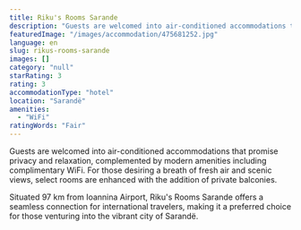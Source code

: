 ```yaml
---
title: Riku's Rooms Sarande
description: "Guests are welcomed into air-conditioned accommodations that promise privacy and relaxation, complemented by modern amenities including complimentary WiFi."
featuredImage: "/images/accommodation/475681252.jpg"
language: en
slug: rikus-rooms-sarande
images: []
category: "null"
starRating: 3
rating: 3
accommodationType: "hotel"
location: "Sarandë"
amenities:
  - "WiFi"
ratingWords: "Fair"
---
```


Guests are welcomed into air-conditioned accommodations that promise privacy and relaxation, complemented by modern amenities including complimentary WiFi. For those desiring a breath of fresh air and scenic views, select rooms are enhanced with the addition of private balconies.

Situated 97 km from Ioannina Airport, Riku's Rooms Sarande offers a seamless connection for international travelers, making it a preferred choice for those venturing into the vibrant city of Sarandë.

